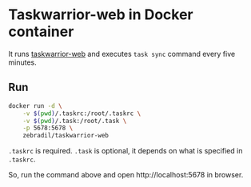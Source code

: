 # Taskwarrior-web in Docker container

It runs [taskwarrior-web] and executes `task sync` command every five minutes.

## Run

```sh
docker run -d \
    -v $(pwd)/.taskrc:/root/.taskrc \
    -v $(pwd)/.task:/root/.task \
    -p 5678:5678 \
    zebradil/taskwarrior-web
```

`.taskrc` is required. `.task` is optional, it depends on what is specified in `.taskrc`.

So, run the command above and open http://localhost:5678 in browser.

[taskwarrior-web]: https://github.com/theunraveler/taskwarrior-web
